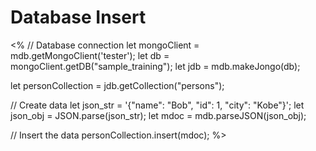 # Database Insert

<%
// Database connection
let mongoClient = mdb.getMongoClient('tester');
let db = mongoClient.getDB("sample_training");
let jdb = mdb.makeJongo(db);

let personCollection = jdb.getCollection("persons");

// Create data
let json_str = '{"name": "Bob", "id": 1, "city": "Kobe"}';
let json_obj = JSON.parse(json_str);
let mdoc = mdb.parseJSON(json_obj);

// Insert the data
personCollection.insert(mdoc);
%>
